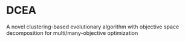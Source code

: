 # DCEA
A novel clustering-based evolutionary algorithm with objective space decomposition for multi/many-objective optimization
